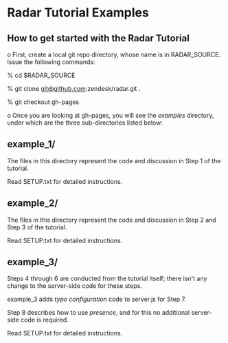 # Radar Tutorial Examples

## How to get started with the Radar Tutorial

o First, create a local git repo directory, whose name is in RADAR_SOURCE. Issue the following commands:

% cd $RADAR_SOURCE

% git clone git@github.com:zendesk/radar.git .

% git checkout gh-pages

o Once you are looking at gh-pages, you will see the *examples* directory, under which are the three sub-directories listed below:


## example_1/

The files in this directory represent the code and discussion in Step 1 of the
tutorial.

Read SETUP.txt for detailed instructions.


## example_2/

The files in this directory represent the code and discussion in Step 2 and
Step 3 of the tutorial.

Read SETUP.txt for detailed instructions.


## example_3/

Steps 4 through 6 are conducted from the tutorial itself; there isn't any
change to the server-side code for these steps.

example_3 adds *type configuration* code to server.js for Step 7.

Step 8 describes how to use *presence*, and for this no additional server-side
code is required.


Read SETUP.txt for detailed instructions.

